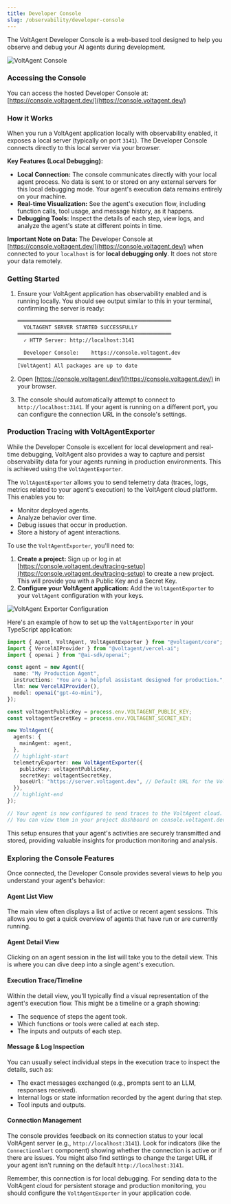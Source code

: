 ```yaml
---
title: Developer Console
slug: /observability/developer-console
---
```


The VoltAgent Developer Console is a web-based tool designed to help you observe and debug your AI agents during development.

![VoltAgent Console](https://cdn.voltagent.dev/readme/demo.gif)

### Accessing the Console

You can access the hosted Developer Console at:
[https://console.voltagent.dev/](https://console.voltagent.dev/)

### How it Works

When you run a VoltAgent application locally with observability enabled, it exposes a local server (typically on port `3141`). The Developer Console connects directly to this local server via your browser.

**Key Features (Local Debugging):**

- **Local Connection:** The console communicates directly with your local agent process. No data is sent to or stored on any external servers for this local debugging mode. Your agent's execution data remains entirely on your machine.
- **Real-time Visualization:** See the agent's execution flow, including function calls, tool usage, and message history, as it happens.
- **Debugging Tools:** Inspect the details of each step, view logs, and analyze the agent's state at different points in time.

**Important Note on Data:** The Developer Console at [https://console.voltagent.dev/](https://console.voltagent.dev/) when connected to your `localhost` is for **local debugging only**. It does not store your data remotely.

### Getting Started

1.  Ensure your VoltAgent application has observability enabled and is running locally.
    You should see output similar to this in your terminal, confirming the server is ready:

    ```bash
    ══════════════════════════════════════════════════
      VOLTAGENT SERVER STARTED SUCCESSFULLY
    ══════════════════════════════════════════════════
      ✓ HTTP Server: http://localhost:3141

      Developer Console:    https://console.voltagent.dev
    ══════════════════════════════════════════════════
    [VoltAgent] All packages are up to date
    ```

2.  Open [https://console.voltagent.dev/](https://console.voltagent.dev/) in your browser.
3.  The console should automatically attempt to connect to `http://localhost:3141`. If your agent is running on a different port, you can configure the connection URL in the console's settings.

<!-- Placeholder for a GIF demonstrating connecting the console to a local agent -->
<!-- This GIF should show the Developer Console interface successfully connecting to the localhost:3141 endpoint after the VoltAgent application starts. -->
<!-- ![Connecting to Local Agent](placeholder-connect.gif) -->

### Production Tracing with VoltAgentExporter

While the Developer Console is excellent for local development and real-time debugging, VoltAgent also provides a way to capture and persist observability data for your agents running in production environments. This is achieved using the `VoltAgentExporter`.

The `VoltAgentExporter` allows you to send telemetry data (traces, logs, metrics related to your agent's execution) to the VoltAgent cloud platform. This enables you to:

- Monitor deployed agents.
- Analyze behavior over time.
- Debug issues that occur in production.
- Store a history of agent interactions.

To use the `VoltAgentExporter`, you'll need to:

1.  **Create a project:** Sign up or log in at [https://console.voltagent.dev/tracing-setup](https://console.voltagent.dev/tracing-setup) to create a new project. This will provide you with a Public Key and a Secret Key.
2.  **Configure your VoltAgent application:** Add the `VoltAgentExporter` to your `VoltAgent` configuration with your keys.

![VoltAgent Exporter Configuration](https://cdn.voltagent.dev/docs/voltagent-console-team.gif)

Here's an example of how to set up the `VoltAgentExporter` in your TypeScript application:

```typescript
import { Agent, VoltAgent, VoltAgentExporter } from "@voltagent/core";
import { VercelAIProvider } from "@voltagent/vercel-ai";
import { openai } from "@ai-sdk/openai";

const agent = new Agent({
  name: "My Production Agent",
  instructions: "You are a helpful assistant designed for production.",
  llm: new VercelAIProvider(),
  model: openai("gpt-4o-mini"),
});

const voltagentPublicKey = process.env.VOLTAGENT_PUBLIC_KEY;
const voltagentSecretKey = process.env.VOLTAGENT_SECRET_KEY;

new VoltAgent({
  agents: {
    mainAgent: agent,
  },
  // highlight-start
  telemetryExporter: new VoltAgentExporter({
    publicKey: voltagentPublicKey,
    secretKey: voltagentSecretKey,
    baseUrl: "https://server.voltagent.dev", // Default URL for the VoltAgent cloud service
  }),
  // highlight-end
});

// Your agent is now configured to send traces to the VoltAgent cloud.
// You can view them in your project dashboard on console.voltagent.dev.
```

This setup ensures that your agent's activities are securely transmitted and stored, providing valuable insights for production monitoring and analysis.

### Exploring the Console Features

Once connected, the Developer Console provides several views to help you understand your agent's behavior:

#### Agent List View

The main view often displays a list of active or recent agent sessions. This allows you to get a quick overview of agents that have run or are currently running.

#### Agent Detail View

Clicking on an agent session in the list will take you to the detail view. This is where you can dive deep into a single agent's execution.

#### Execution Trace/Timeline

Within the detail view, you'll typically find a visual representation of the agent's execution flow. This might be a timeline or a graph showing:

- The sequence of steps the agent took.
- Which functions or tools were called at each step.
- The inputs and outputs of each step.

<!-- Placeholder for a GIF demonstrating the execution trace/timeline view -->
<!-- This GIF should showcase navigating the detailed view of a specific agent run, highlighting the sequence of steps, function calls, and tool usage in the timeline or graph. -->
<!-- ![Inspecting Agent Run Timeline](placeholder-inspect-timeline.gif) -->

#### Message & Log Inspection

You can usually select individual steps in the execution trace to inspect the details, such as:

- The exact messages exchanged (e.g., prompts sent to an LLM, responses received).
- Internal logs or state information recorded by the agent during that step.
- Tool inputs and outputs.

<!-- Placeholder for a GIF demonstrating inspecting messages and logs for a specific step -->
<!-- This GIF should show a user clicking on a specific step in the timeline/trace and inspecting the associated detailed information like prompts, responses, and logs in a side panel or modal. -->
<!-- ![Inspecting Step Details](placeholder-inspect-step.gif) -->

#### Connection Management

The console provides feedback on its connection status to your local VoltAgent server (e.g., `http://localhost:3141`). Look for indicators (like the `ConnectionAlert` component) showing whether the connection is active or if there are issues. You might also find settings to change the target URL if your agent isn't running on the default `http://localhost:3141`.

Remember, this connection is for local debugging. For sending data to the VoltAgent cloud for persistent storage and production monitoring, you should configure the `VoltAgentExporter` in your application code.
